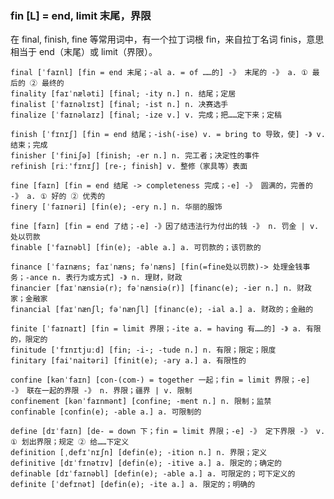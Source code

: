 ### fin [L] = end, limit 末尾，界限

在 final, finish, fine 等常用词中，有一个拉丁词根 fin，来自拉丁名词 finis，意思相当于 end（末尾）或 limit（界限）。

    final [ˈfaɪnl] [fin = end 末尾；-al a. = of ……的] -》 末尾的 -》 a. ① 最后的 ② 最终的
    finality [faɪˈnæləti] [final; -ity n.] n. 结尾；定居
    finalist [ˈfaɪnəlɪst] [final; -ist n.] n. 决赛选手
    finalize [ˈfaɪnəlaɪz] [final; -ize v.] v. 完成；把……定下来；定稿

    finish [ˈfɪnɪʃ] [fin = end 结尾；-ish(-ise) v. = bring to 导致，使] -》 v. 结束；完成
    finisher ['finiʃə] [finish; -er n.] n. 完工者；决定性的事件
    refinish [riː'fɪnɪʃ] [re-; finish] v. 整修（家具等）表面

    fine [faɪn] [fin = end 结尾 -> completeness 完成；-e] -》 圆满的，完善的 -》 a. ① 好的 ② 优秀的
    finery [ˈfaɪnəri] [fin(e); -ery n.] n. 华丽的服饰

    fine [faɪn] [fin = end 了结；-e] -》因了结违法行为付出的钱 -》 n. 罚金 | v. 处以罚款
    finable ['faɪnəbl] [fin(e); -able a.] a. 可罚款的；该罚款的

    finance [ˈfaɪnæns; faɪˈnæns; fəˈnæns] [fin(=fine处以罚款)-> 处理金钱事务；-ance n. 表行为或方式] -》 n. 理财，财政
    financier [faɪˈnænsiə(r); fəˈnænsiə(r)] [financ(e); -ier n.] n. 财政家；金融家
    financial [faɪˈnænʃl; fəˈnænʃl] [financ(e); -ial a.] a. 财政的；金融的

    finite [ˈfaɪnaɪt] [fin = limit 界限；-ite a. = having 有……的] -》 a. 有限的，限定的
    finitude ['fɪnɪtjuːd] [fin; -i-; -tude n.] n. 有限；限定；限度
    finitary [fai'naitəri] [finit(e); -ary a.] a. 有限性的

    confine [kənˈfaɪn] [con-(com-) = together 一起；fin = limit 界限；-e] -》 联在一起的界限 -》 n. 界限；疆界 | v. 限制
    confinement [kənˈfaɪnmənt] [confine; -ment n.] n. 限制；监禁
    confinable [confin(e); -able a.] a. 可限制的

    define [dɪˈfaɪn] [de- = down 下；fin = limit 界限；-e] -》 定下界限 -》 v. ① 划出界限；规定 ② 给……下定义
    definition [ˌdefɪˈnɪʃn] [defin(e); -ition n.] n. 界限；定义
    definitive [dɪˈfɪnətɪv] [defin(e); -itive a.] a. 限定的；确定的
    definable [dɪˈfaɪnəbl] [defin(e); -able a.] a. 可限定的；可下定义的
    definite [ˈdefɪnət] [defin(e); -ite a.] a. 限定的；明确的 
